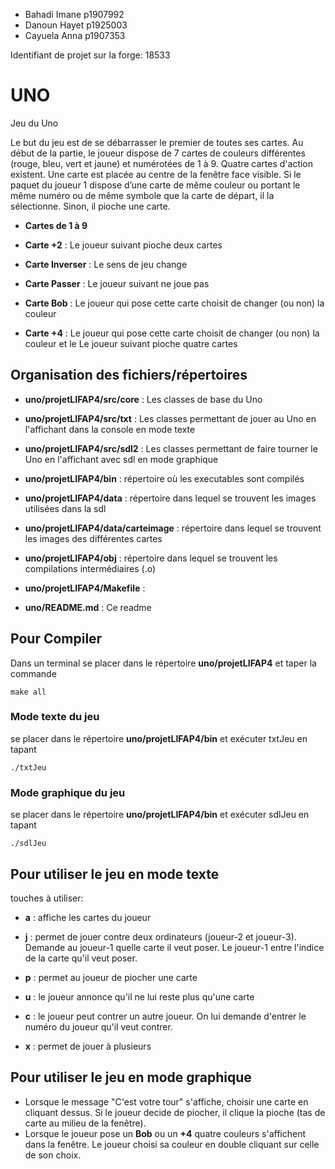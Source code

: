- Bahadi Imane p1907992
- Danoun Hayet p1925003
- Cayuela Anna p1907353

Identifiant de projet sur la forge: 18533

# UNO

Jeu du Uno

Le but du jeu est de se débarrasser le premier de toutes ses cartes. 
Au début de la partie, le joueur dispose de 7 cartes de couleurs différentes (rouge, bleu, vert et jaune) et numérotées de 1 à 9. Quatre cartes d'action existent.
Une carte est placée au centre de la fenêtre face visible. 
Si le paquet du joueur 1 dispose d’une carte de même couleur ou portant le même numéro ou de même symbole que la carte de départ, il la sélectionne. Sinon, il pioche une carte.

- **Cartes de 1 à 9**

- **Carte +2** : Le joueur suivant pioche deux cartes

- **Carte Inverser** : Le sens de jeu change

- **Carte Passer** : Le joueur suivant ne joue pas

- **Carte Bob** : Le joueur qui pose cette carte choisit de changer (ou non) la couleur

- **Carte +4** : Le joueur qui pose cette carte choisit de changer (ou non) la couleur et le Le joueur suivant pioche quatre cartes

## Organisation des fichiers/répertoires

- **uno/projetLIFAP4/src/core** : Les classes de base du Uno

- **uno/projetLIFAP4/src/txt** : Les classes permettant de jouer au Uno en l'affichant dans la console en mode texte

- **uno/projetLIFAP4/src/sdl2** : Les classes permettant de faire tourner le Uno en l'affichant avec sdl en mode graphique

- **uno/projetLIFAP4/bin** : répertoire où les executables sont compilés

- **uno/projetLIFAP4/data** : répertoire dans lequel se trouvent les images utilisées dans la sdl

- **uno/projetLIFAP4/data/carteimage** : répertoire dans lequel se trouvent les images des différentes cartes

- **uno/projetLIFAP4/obj** : répertoire dans lequel se trouvent les compilations intermédiaires (.o)

- **uno/projetLIFAP4/Makefile** : 

- **uno/README.md** : Ce readme

## Pour Compiler

Dans un terminal se placer dans le répertoire **uno/projetLIFAP4** et taper la commande
``` 
make all
```
### Mode texte du jeu
se placer dans le répertoire **uno/projetLIFAP4/bin** et exécuter txtJeu en tapant
```
./txtJeu
```

### Mode graphique du jeu
se placer dans le répertoire **uno/projetLIFAP4/bin** et exécuter sdlJeu en tapant 
```
./sdlJeu
```


## Pour utiliser le jeu en mode texte

touches à utiliser:

- **a** :	affiche les cartes du joueur

- **j** :	permet de jouer contre deux ordinateurs (joueur-2 et joueur-3). Demande au joueur-1 quelle carte il veut poser. Le joueur-1 entre l'indice de la carte qu'il veut poser. 

- **p** :	permet au joueur de piocher une carte

- **u** :	le joueur annonce qu'il ne lui reste plus qu'une carte

- **c** : 	le joueur peut contrer un autre joueur. On lui demande d'entrer le numéro du joueur qu'il veut contrer.
	
- **x** :   permet de jouer à plusieurs


## Pour utiliser le jeu en mode graphique

- Lorsque le message "C'est votre tour" s'affiche, choisir une carte en cliquant dessus. Si le joueur decide de piocher, il clique la pioche (tas de carte au milieu de la fenêtre).
- Lorsque le joueur pose un **Bob** ou un **+4** quatre couleurs s'affichent dans la fenêtre. Le joueur choisi sa couleur en double cliquant sur celle de son choix.
